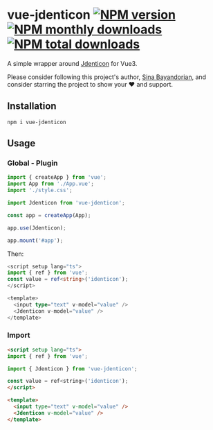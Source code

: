 # vue-jdenticon [![NPM version](https://img.shields.io/npm/v/vue-jdenticon.svg?style=flat)](https://www.npmjs.com/package/vue-jdenticon) [![NPM monthly downloads](https://img.shields.io/npm/dm/vue-jdenticon.svg?style=flat)](https://npmjs.org/package/vue-jdenticon) [![NPM total downloads](https://img.shields.io/npm/dt/vue-jdenticon.svg?style=flat)](https://npmjs.org/package/vue-jdenticon)

A simple wrapper around [Jdenticon](https://jdenticon.com/) for Vue3.

Please consider following this project's author, [Sina Bayandorian](https://github.com/sina-byn), and consider starring the project to show your :heart: and support.

## Installation

```shell
npm i vue-jdenticon
```

## Usage

### Global - Plugin

```ts
import { createApp } from 'vue';
import App from './App.vue';
import './style.css';

import Jdenticon from 'vue-jdenticon';

const app = createApp(App);

app.use(Jdenticon);

app.mount('#app');
```

Then:

```ts
<script setup lang="ts">
import { ref } from 'vue';
const value = ref<string>('identicon');
</script>

<template>
  <input type="text" v-model="value" />
  <Jdenticon v-model="value" />
</template>
```


### Import

```html
<script setup lang="ts">
import { ref } from 'vue';

import { Jdenticon } from 'vue-jdenticon';

const value = ref<string>('identicon');
</script>

<template>
  <input type="text" v-model="value" />
  <Jdenticon v-model="value" />
</template>
```